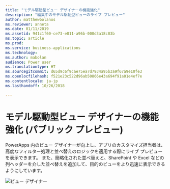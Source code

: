 ```yaml
---
title: "モデル駆動型ビュー デザイナーの機能強化"
description: "編集中のモデル駆動型ビューのライブ プレビュー"
author: matthewbolanos
ms.reviewer: anneta
ms.date: 01/11/2019
ms.assetid: 941c1f60-ce73-e811-a96b-000d3a18c83b
ms.topic: article
ms.prod: 
ms.service: business-applications
ms.technology: 
ms.author: mabolan
audience: Power user
ms.translationtype: HT
ms.sourcegitcommit: d65d9c6f9cae75ea7d7934a95b3a9f67a9e10fe3
ms.openlocfilehash: f521e23c522d96ab50866e43a694f91a01e4ef7e
ms.contentlocale: ja-jp
ms.lasthandoff: 10/26/2018

---
```

# <a name="model-driven-view-designer-enhancements-public-preview"></a>モデル駆動型ビュー デザイナーの機能強化 (パブリック プレビュー)




PowerApps 内のビュー デザイナーが向上し、アプリのカスタマイズ担当者は、高度なフィルター処理と並べ替えのロジックを適用する際にライブ プレビューを表示できます。 また、簡略化された並べ替えと、SharePoint や Excel などの列ヘッダーを介した並べ替えを追加して、目的のビューをより迅速に表示できるようにしています。

![ビュー デザイナー](media/viewDesigner.png  "ビュー デザイナー")
